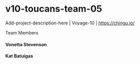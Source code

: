 # v10-toucans-team-05

Add-project-description-here | Voyage-10 | https://chingu.io/

Team Members

#### Vonetta Stevenson

#### Kat Batuigas
